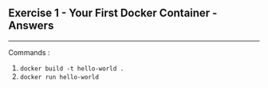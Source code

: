 Exercise 1 - Your First Docker Container - Answers
---
---

Commands :

1. `docker build -t hello-world .`
2. `docker run hello-world`